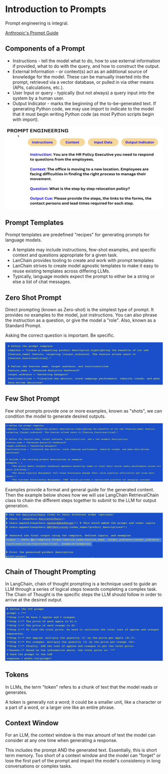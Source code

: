 # Introduction to Prompts

Prompt engineering is integral.

[Anthropic's Prompt Guide](https://docs.anthropic.com/claude/prompt-library)

## Components of a Prompt

* Instructions - tell the model what to do, how to use external information if provided, what to do with the query, and 
how to construct the output.
* External Information - or context(s) act as an additional source of knowledge  for the model. These can be manually 
inserted into the prompt, retrieved via a vector database, or pulled in via other means (APIs, calculations, etc.).
* User Input or query - typically (but not always) a query input into the system by a human user.
* Output Indicator - marks the beginning of the to-be-generated text.  If generating Python code, we may use import to 
indicate to the model that it must begin writing Python code (as most Python scripts begin with import).

![Example Prompt Components](./assets/Introduction_to_Prompts-b9ccc5dcf91040e8a019984a9e3f8adf.png)

## Prompt Templates

Prompt templates are predefined "recipes" for generating prompts for language models.
* A template may include instructions, few-shot examples, and specific context and questions appropriate for a given task.
* LanChain provides tooling to create and work with prompt templates
* LanChain strives to create model agnostic templates to make it easy to reuse existing templates across differing LLMs.
* Typically, language models expect the prompt to either be a string or else a list of chat messages.

## Zero Shot Prompt
Direct prompting (known as Zero-shot) is the simplest type of prompt. It provides no examples to the model, just instructions. 
You can also  phrase the instruction as a question, or give the model a "role". Also, known as a Standard Prompt. 

Asking the correct question is important. Be specific.

![Zero-Shot Example](./assets/zero-shot.png)

## Few Shot Prompt

Few shot prompts provide one or more examples, known as "shots", we can condition the model to generate desired outputs.

![Few-Shot Prompt Example](./assets/few-shot.png)

Examples provide a format and general guide for the generated content. Then the example below shows how we will use LangChain 
RetrievalChain class to chain the different steps together to submit to the LLM for output generation.

![Generating output with LangChain and Few-Shot Prompting](./assets/RetrievalClass-Few-Shot.png)

## Chain of Thought Prompting

In LangChain, chain of thought prompting is a technique used to guide an LLM through a series of logical steps towards
completing a complex task. The Chain of Thought is the specific steps the LLM should follow in order to arrive at the 
desired output. 

![Chain of Thought Prompt](./assets/CoT-Prompting.png)

## Tokens

In LLMs, the term "token" refers to a chunk of text that the model reads or generates.

A token is generally not a word; it could be a smaller unit, like a character or a part of a word, or a larger one like 
an entire phrase. 

## Context Window

For an LLM, the context window is the max amount of text the model can consider at any one time when generating a response. 

This includes the prompt  AND the generated text. Essentially, this is short term memory. Too short of a context window and 
the model can "forget" or lose the first part of the prompt and impact the model's consistency in long conversations or 
complex tasks.


